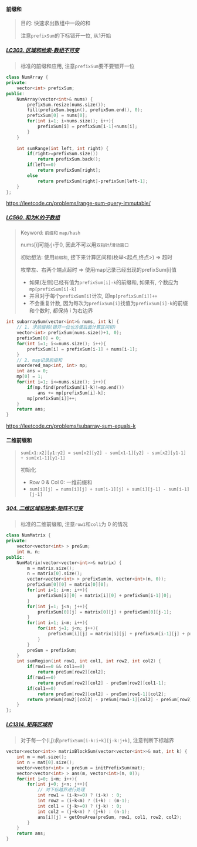#### 前缀和
> 目的: 快速求出数组中一段的和
> 
> 注意`prefixSum`的下标错开一位, 从1开始

##### [LC303. 区域和检索-数组不可变](/workspace/303.%E5%8C%BA%E5%9F%9F%E5%92%8C%E6%A3%80%E7%B4%A2-%E6%95%B0%E7%BB%84%E4%B8%8D%E5%8F%AF%E5%8F%98.cpp)

> 标准的前缀和应用, 注意`prefixSum`要不要错开一位

```CPP
class NumArray {
private:
    vector<int> prefixSum;
public:
    NumArray(vector<int>& nums) {
        prefixSum.resize(nums.size());
        fill(prefixSum.begin(), prefixSum.end(), 0);
        prefixSum[0] = nums[0];
        for(int i=1; i<nums.size(); i++){
            prefixSum[i] = prefixSum[i-1]+nums[i];
        }
    }
    
    int sumRange(int left, int right) {
        if(right>=prefixSum.size())
            return prefixSum.back();
        if(left==0)
            return prefixSum[right];
        else
            return prefixSum[right]-prefixSum[left-1];
    }
};
```
https://leetcode.cn/problems/range-sum-query-immutable/


##### [LC560. 和为K的子数组](/workspace/560.%E5%92%8C%E4%B8%BA-k-%E7%9A%84%E5%AD%90%E6%95%B0%E7%BB%84.cpp)

> Keyword: `前缀和`  `map/hash`
> 
> nums[i]可能小于0, 因此不可以用`双指针`/`滑动窗口`
> 
> 初始想法: 使用`前缀和`, 接下来计算区间和(枚举<起点,终点>) => 超时
> 
> 枚举左、右两个端点超时 => 使用map记录已经出现的prefixSum[i]值
>   - 如果(左侧)已经有值为`prefixSum[i]-k`的前缀和, 如果有, 个数应为`mp[prefixSum[i]-k]`
>   - 并且对于每个`prefixSum[i]`计次, 即`mp[prefixSum[i]]++`
>   - 不会重复计数, 因为每次为`prefixSum[i]`找值为`prefixSum[i]-k`的前缀和个数时, 都保持 i 为右边界

```CPP
int subarraySum(vector<int>& nums, int k) {
    // 1. 求前缀和(错开一位也方便后面计算区间和)
    vector<int> prefixSum(nums.size()+1, 0);
    prefixSum[0] = 0;
    for(int i=1; i<=nums.size(); i++){
        prefixSum[i] = prefixSum[i-1] + nums[i-1];
    }
    // 2. map记录前缀和
    unordered_map<int, int> mp;
    int ans = 0;
    mp[0] = 1;
    for(int i=1; i<=nums.size(); i++){
        if(mp.find(prefixSum[i]-k)!=mp.end())
            ans += mp[prefixSum[i]-k];
        mp[prefixSum[i]]++;
    }
    return ans;
}
```
https://leetcode.cn/problems/subarray-sum-equals-k




#### 二维前缀和

> `sum[x1:x2][y1:y2] = sum[x2][y2] - sum[x1-1][y2] - sum[x2][y1-1] + sum[x1-1][y1-1]`
> 
> 初始化
>   - Row 0 & Col 0: 一维前缀和
>   - `sum[i][j] = nums[i][j] + sum[i-1][j] + sum[i][j-1] - sum[i-1][j-1]`


##### [304. 二维区域和检索-矩阵不可变](/workspace/304.%E4%BA%8C%E7%BB%B4%E5%8C%BA%E5%9F%9F%E5%92%8C%E6%A3%80%E7%B4%A2-%E7%9F%A9%E9%98%B5%E4%B8%8D%E5%8F%AF%E5%8F%98.cpp)

> 标准的二维前缀和, 注意`row1`和`col1`为 0 的情况

```CPP
class NumMatrix {
private:
    vector<vector<int> > preSum;
    int m, n;
public:
    NumMatrix(vector<vector<int>>& matrix) {
        m = matrix.size();
        n = matrix[0].size();
        vector<vector<int> > prefixSum(m, vector<int>(n, 0));
        prefixSum[0][0] = matrix[0][0];
        for(int i=1; i<m; i++){
            prefixSum[i][0] = matrix[i][0] + prefixSum[i-1][0];
        }
        for(int j=1; j<n; j++){
            prefixSum[0][j] = matrix[0][j] + prefixSum[0][j-1];
        }
        for(int i=1; i<m; i++){
            for(int j=1; j<n; j++){
                prefixSum[i][j] = matrix[i][j] + prefixSum[i-1][j] + prefixSum[i][j-1] - prefixSum[i-1][j-1];
            }
        }
        preSum = prefixSum;
    }
    int sumRegion(int row1, int col1, int row2, int col2) {
        if(row1==0 && col1==0)
            return preSum[row2][col2];
        if(row1==0)
            return preSum[row2][col2] - preSum[row2][col1-1];
        if(col1==0)
            return preSum[row2][col2] - preSum[row1-1][col2];
        return preSum[row2][col2] - preSum[row1-1][col2] - preSum[row2][col1-1] + preSum[row1-1][col1-1];
    }
};
```



##### [LC1314. 矩阵区域和](/workspace/1314.%E7%9F%A9%E9%98%B5%E5%8C%BA%E5%9F%9F%E5%92%8C.cpp)

> 对于每一个(i,j)求`prefixSum[i-k:i+k][j-k:j+k]`, 注意判断下标越界

```CPP
vector<vector<int>> matrixBlockSum(vector<vector<int>>& mat, int k) {
    int m = mat.size();
    int n = mat[0].size();
    vector<vector<int> > preSum = initPrefixSum(mat);
    vector<vector<int> > ans(m, vector<int>(n, 0));
    for(int i=0; i<m; i++){
        for(int j=0; j<n; j++){
            // 对下标越界进行处理
            int row1 = (i-k>=0) ? (i-k) : 0;
            int row2 = (i+k<m) ? (i+k) : (m-1);
            int col1 = (j-k>=0) ? (j-k) : 0;
            int col2 = (j+k<n) ? (j+k) : (n-1);
            ans[i][j] = getOneArea(preSum, row1, col1, row2, col2);
        }
    }
    return ans;
}
```